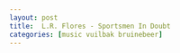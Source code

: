 ```yaml
---
layout: post
title:  L.R. Flores - Sportsmen In Doubt
categories: [music vuilbak bruinebeer]
---
```

